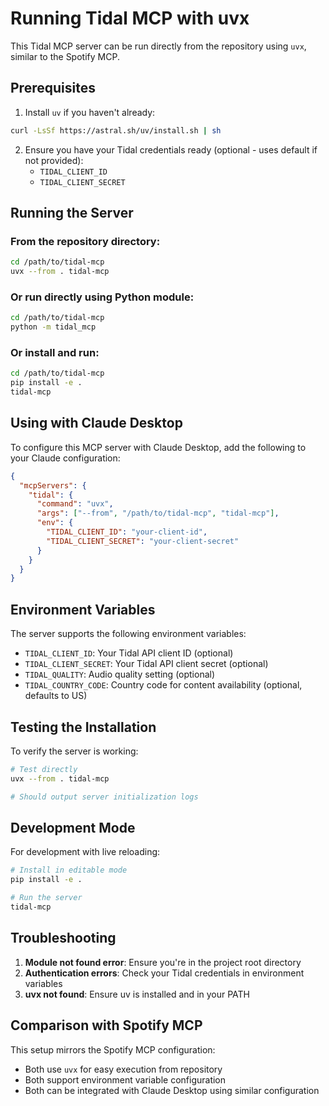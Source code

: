 # Running Tidal MCP with uvx

This Tidal MCP server can be run directly from the repository using `uvx`, similar to the Spotify MCP.

## Prerequisites

1. Install `uv` if you haven't already:
```bash
curl -LsSf https://astral.sh/uv/install.sh | sh
```

2. Ensure you have your Tidal credentials ready (optional - uses default if not provided):
   - `TIDAL_CLIENT_ID`
   - `TIDAL_CLIENT_SECRET`

## Running the Server

### From the repository directory:

```bash
cd /path/to/tidal-mcp
uvx --from . tidal-mcp
```

### Or run directly using Python module:

```bash
cd /path/to/tidal-mcp
python -m tidal_mcp
```

### Or install and run:

```bash
cd /path/to/tidal-mcp
pip install -e .
tidal-mcp
```

## Using with Claude Desktop

To configure this MCP server with Claude Desktop, add the following to your Claude configuration:

```json
{
  "mcpServers": {
    "tidal": {
      "command": "uvx",
      "args": ["--from", "/path/to/tidal-mcp", "tidal-mcp"],
      "env": {
        "TIDAL_CLIENT_ID": "your-client-id",
        "TIDAL_CLIENT_SECRET": "your-client-secret"
      }
    }
  }
}
```

## Environment Variables

The server supports the following environment variables:

- `TIDAL_CLIENT_ID`: Your Tidal API client ID (optional)
- `TIDAL_CLIENT_SECRET`: Your Tidal API client secret (optional)
- `TIDAL_QUALITY`: Audio quality setting (optional)
- `TIDAL_COUNTRY_CODE`: Country code for content availability (optional, defaults to US)

## Testing the Installation

To verify the server is working:

```bash
# Test directly
uvx --from . tidal-mcp

# Should output server initialization logs
```

## Development Mode

For development with live reloading:

```bash
# Install in editable mode
pip install -e .

# Run the server
tidal-mcp
```

## Troubleshooting

1. **Module not found error**: Ensure you're in the project root directory
2. **Authentication errors**: Check your Tidal credentials in environment variables
3. **uvx not found**: Ensure uv is installed and in your PATH

## Comparison with Spotify MCP

This setup mirrors the Spotify MCP configuration:
- Both use `uvx` for easy execution from repository
- Both support environment variable configuration
- Both can be integrated with Claude Desktop using similar configuration